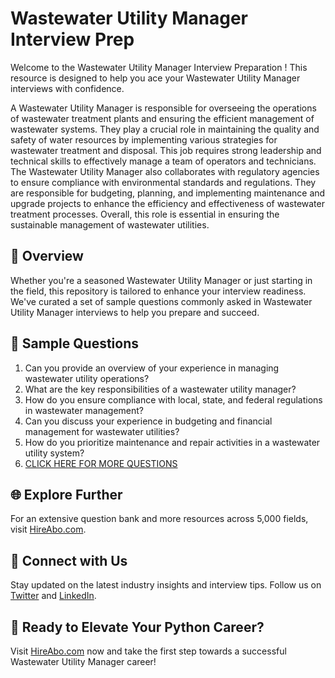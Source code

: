 # Wastewater Utility Manager Interview Prep

Welcome to the Wastewater Utility Manager Interview Preparation ! This resource is designed to help you ace your Wastewater Utility Manager interviews with confidence.

A Wastewater Utility Manager is responsible for overseeing the operations of wastewater treatment plants and ensuring the efficient management of wastewater systems. They play a crucial role in maintaining the quality and safety of water resources by implementing various strategies for wastewater treatment and disposal. This job requires strong leadership and technical skills to effectively manage a team of operators and technicians. The Wastewater Utility Manager also collaborates with regulatory agencies to ensure compliance with environmental standards and regulations. They are responsible for budgeting, planning, and implementing maintenance and upgrade projects to enhance the efficiency and effectiveness of wastewater treatment processes. Overall, this role is essential in ensuring the sustainable management of wastewater utilities.

## 🚀 Overview

Whether you're a seasoned Wastewater Utility Manager or just starting in the field, this repository is tailored to enhance your interview readiness. We've curated a set of sample questions commonly asked in Wastewater Utility Manager interviews to help you prepare and succeed.

## 📝 Sample Questions

1. Can you provide an overview of your experience in managing wastewater utility operations?
2. What are the key responsibilities of a wastewater utility manager?
3. How do you ensure compliance with local, state, and federal regulations in wastewater management?
4. Can you discuss your experience in budgeting and financial management for wastewater utilities?
5. How do you prioritize maintenance and repair activities in a wastewater utility system?
6. [CLICK HERE FOR MORE QUESTIONS](https://hireabo.com/job/20_2_2/Wastewater%20Utility%20Manager)

## 🌐 Explore Further

For an extensive question bank and more resources across 5,000 fields, visit [HireAbo.com](https://www.hireabo.com).

## 📱 Connect with Us

Stay updated on the latest industry insights and interview tips. Follow us on [Twitter](https://twitter.com/hireabo) and [LinkedIn](https://www.linkedin.com/in/hire-abo-3609972a8/).

## 🚀 Ready to Elevate Your Python Career?

Visit [HireAbo.com](https://www.hireabo.com) now and take the first step towards a successful Wastewater Utility Manager career!
